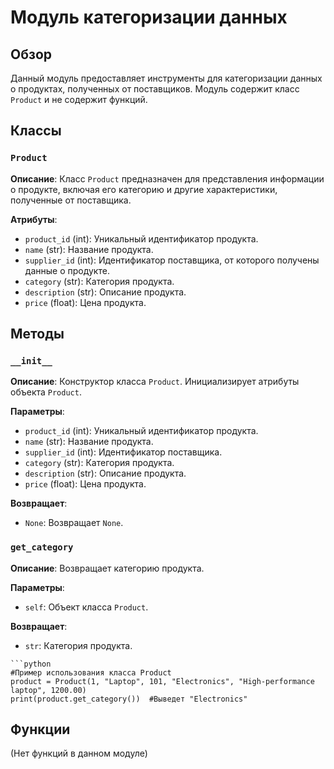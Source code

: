 # Модуль категоризации данных

## Обзор

Данный модуль предоставляет инструменты для категоризации данных о продуктах, полученных от поставщиков.  Модуль содержит класс `Product` и не содержит функций.

## Классы

### `Product`

**Описание**: Класс `Product` предназначен для представления информации о продукте, включая его категорию и другие характеристики, полученные от поставщика.

**Атрибуты**:

- `product_id` (int): Уникальный идентификатор продукта.
- `name` (str): Название продукта.
- `supplier_id` (int): Идентификатор поставщика, от которого получены данные о продукте.
- `category` (str): Категория продукта.
- `description` (str): Описание продукта.
- `price` (float): Цена продукта.


## Методы

### `__init__`

**Описание**: Конструктор класса `Product`. Инициализирует атрибуты объекта `Product`.

**Параметры**:

- `product_id` (int): Уникальный идентификатор продукта.
- `name` (str): Название продукта.
- `supplier_id` (int): Идентификатор поставщика.
- `category` (str): Категория продукта.
- `description` (str): Описание продукта.
- `price` (float): Цена продукта.

**Возвращает**:
- `None`: Возвращает `None`.


### `get_category`

**Описание**: Возвращает категорию продукта.

**Параметры**:
-  `self`: Объект класса `Product`.

**Возвращает**:
- `str`: Категория продукта.

```
```python
#Пример использования класса Product
product = Product(1, "Laptop", 101, "Electronics", "High-performance laptop", 1200.00)
print(product.get_category())  #Выведет "Electronics"
```


## Функции

(Нет функций в данном модуле)


```